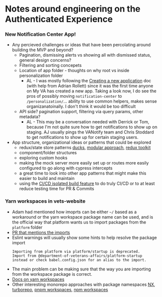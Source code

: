 # Notes around engineering on the Authenticated Experience
 
### New Notification Center App!
- Any percieved challenges or ideas that have been percolating around building the MVP and beyond?
  - Pagination, dismissing alerts vs showing all with dismissed status, general design concerns?
  - Filtering and sorting concepets
  - Location of app folder - thoughts on why root vs inside personalization folder
    - AL - I was mostly following the [Creating a new application](https://depo-platform-documentation.scrollhelp.site/developer-docs/creating-a-new-application#Creatinganewapplication-Manualsetup) doc (with help from Adrian Rollett) since it was the first time anyone on My VA has created a new app. Taking a look now, I do see the pros of possibly moving `notification-center` to `/personalization/`... ability to use common helpers, makes sense organizanatoinally. I don't think it would be too difficult 
  - API side? pagination support, filtering via query params, other metadata?
    - AL - This may be a conversation needed with Derrick or Tom, because I'm not quite sure how to get notifications to show up on staging. AJ usually pings the VANotify team and Chris Stoddard to get notifications to show up for certain staging users.
- App structure, organizational ideas or patterns that could be explored
  - redux/state store patterns [ducks](https://github.com/erikras/ducks-modular-redux), [modular approach](https://www.genui.com/resources/modular-redux), [redux toolkit](https://redux-toolkit.js.org/)
  - component/folder structures
  - exploring custom hooks
  - making the mock server more easily set up or routes more easily configured to go along with cypress intercepts
  - a great time to look into other app patterns that might make this easier to build and maintain
  - using the  [CI/CD isolated build feature](https://depo-platform-documentation.scrollhelp.site/developer-docs/isolated-application-builds) to do truly CI/CD or to at least reduce testing time for PR & Commits
   
### Yarn workspaces in vets-website
  - Adam had mentioned how imoprts can be either `~/` based as a workaround or the yarn workspace package name can be used, and is the official way that platform wants us to import packages from the `platform` folder
  - [PR that mentions the imports](https://github.com/department-of-veterans-affairs/vets-website/pull/24664#discussion_r1253731771)
  - Eslint warnings will usually show some hints to help resolve the package import
    ```
    Importing from platform via platform/startup is deprecated.
    Import from @department-of-veterans-affairs/platform-startup
    instead or check babel.config.json for an alias to the import.
    ```
  - The main problem can be making sure that the way you are importing from the workspace package is correct.
  - [Docs on yarn workspaces](https://classic.yarnpkg.com/lang/en/docs/workspaces/)
  - Other interesting monorepo approaches with package namespaces [NX](https://nx.dev), [turborepo](https://turbo.build/repo), [pnpm workspaces](https://pnpm.io/workspaces), [npm workspaces](https://docs.npmjs.com/cli/v9/using-npm/workspaces?v=true)
